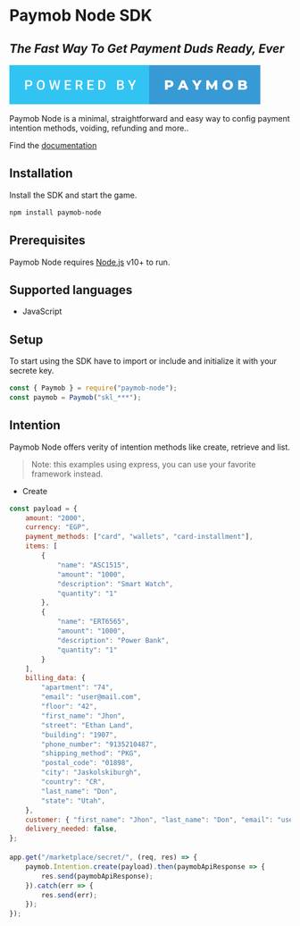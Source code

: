 # Paymob Node SDK

## _The Fast Way To Get Payment Duds Ready, Ever_

[![ForTheBadge powered-by-paymob](./powered-by-paymob.svg)](https://www.paymob.com/)

Paymob Node is a minimal, straightforward and easy way to config payment intention methods, voiding, refunding and more..

Find the [documentation](https://docs.paymob.com/)


## Installation
Install the SDK and start the game.

<!-- @TODO: add the package name at NPM -->

```sh
npm install paymob-node
```

## Prerequisites
Paymob Node requires [Node.js](https://nodejs.org/) v10+ to run.

## Supported languages
- JavaScript

## Setup 
To start using the SDK have to import or include and initialize it with your secrete key.

```js
const { Paymob } = require("paymob-node");
const paymob = Paymob("skl_***");
```


## Intention
Paymob Node offers verity of intention methods like create, retrieve and list.

> Note: this examples using express, you can use your favorite framework instead.

- Create

```js
const payload = {
	amount: "2000",
	currency: "EGP",
	payment_methods: ["card", "wallets", "card-installment"],
	items: [
		{
			"name": "ASC1515",
			"amount": "1000",
			"description": "Smart Watch",
			"quantity": "1"
		},
		{
			"name": "ERT6565",
			"amount": "1000",
			"description": "Power Bank",
			"quantity": "1"
		}
	],
	billing_data: {
		"apartment": "74",
		"email": "user@mail.com",
		"floor": "42",
		"first_name": "Jhon",
		"street": "Ethan Land",
		"building": "1907",
		"phone_number": "9135210487",
		"shipping_method": "PKG",
		"postal_code": "01898",
		"city": "Jaskolskiburgh",
		"country": "CR",
		"last_name": "Don",
		"state": "Utah",
	},
	customer: { "first_name": "Jhon", "last_name": "Don", "email": "user@mail.com" },
	delivery_needed: false, 	 	
};

app.get("/marketplace/secret/", (req, res) => {
	paymob.Intention.create(payload).then(paymobApiResponse => {
		res.send(paymobApiResponse);
	}).catch(err => {
		res.send(err);	
	});
});
